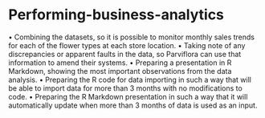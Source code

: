 # Performing-business-analytics
• Combining the datasets, so it is possible to monitor monthly sales trends for each of the flower types at each store location. • Taking note of any discrepancies or apparent faults in the data, so Parviflora can use that information to amend their systems. • Preparing a presentation in R Markdown, showing the most important observations from the data analysis. • Preparing the R code for data importing in such a way that will be able to import data for more than 3 months with no modifications to code. • Preparing the R Markdown presentation in such a way that it will automatically update when more than 3 months of data is used as an input.
